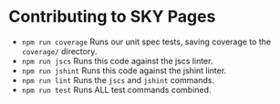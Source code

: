 # Contributing to SKY Pages

- `npm run coverage` Runs our unit spec tests, saving coverage to the `coverage/` directory.
- `npm run jscs`  Runs this code against the jscs linter.
- `npm run jshint` Runs this code against the jshint linter.
- `npm run lint` Runs the `jscs` and `jshint` commands.
- `npm run test` Runs ALL test commands combined.